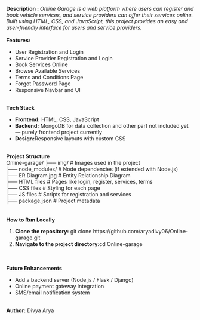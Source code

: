 <b>Description : </b> 
<i>Online Garage is a web platform where users can register and book vehicle services, and service providers can offer their services online.
<br>
Built using HTML, CSS, and JavaScript, this project provides an easy and user-friendly interface for users and service providers.</i>
<br>
<br>
<b> Features: </b>
<ul>
  <li>User Registration and Login</li>
  <li>Service Provider Registration and Login</li>
  <li>Book Services Online</li>
  <li>Browse Available Services</li>
  <li>Terms and Conditions Page</li>
  <li>Forgot Password Page</li>
  <li>Responsive Navbar and UI</li>
</ul>
<br>
<b>Tech Stack</b>
<ul>
  <li><b>Frontend:</b> HTML, CSS, JavaScript</li>
  <li><b>Backend:</b> MongoDB for data collection and other part not included yet — purely frontend project currently </li>
  <li><b>Design:</b>Responsive layouts with custom CSS</li>
</ul>
<br>
<b>Project Structure</b>
<br>
Online-garage/
├── img/                  # Images used in the project<br>
├── node_modules/         # Node dependencies (if extended with Node.js)<br>
├── ER Diagram.jpg        # Entity Relationship Diagram<br>
├── HTML files            # Pages like login, register, services, terms<br>
├── CSS files             # Styling for each page<br>
├── JS files              # Scripts for registration and services<br>
├── package.json          # Project metadata<br>
<br>
<br>
<b>How to Run Locally</b>
<ol>
  <li>
    <b>Clone the repository:</b> git clone https://github.com/aryadivy06/Online-garage.git
</li>
  <li>
    <b>Navigate to the project directory:</b>cd Online-garage
 </li>
</ol>
<br>
<br>
<b>Future Enhancements</b>
<ul>
 <li>Add a backend server (Node.js / Flask / Django)</li>
 <li>Online payment gateway integration</li>
<li>SMS/email notification system</li>
</ul>
<br>
<b>Author:</b> Divya Arya
